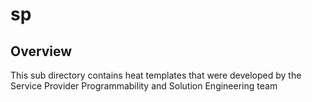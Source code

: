 # sp

## Overview

This sub directory contains heat templates that were developed by the Service
Provider Programmability and Solution Engineering team
